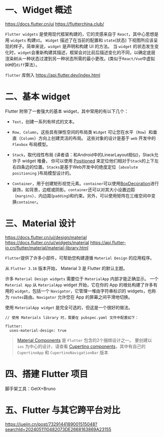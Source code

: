 # 一、Widget 概述

<https://docs.flutter.cn/ui>
<https://flutterchina.club/>


`Flutter widgets` 是使用现代框架构建的，它的灵感来自于 `React`，其中心思想是用 `widgets` 构建`UI`。
 `Widget` 描述了在当前的配置和 `state`(状态) 下视图所应该呈现的样子。简单来说，`widget` 是声明和构建 UI 的方法。 
当 `widget` 的状态发生变化时，`widget`会重新构建其描述，框架会对比前后描述变化的不同，以确定底层渲染树从一种状态过渡到另一种状态所需的最小更改。(类似于`React/Vue`中虚拟`DOM`的`diff`算法）。

`flutter` 库倒入 https://api.flutter.dev/index.html

# 二、基本 widget

Flutter 附带了一套强大的基本 widget，其中常用的有以下几个：

* `Text`，创建一系列有样式的文本。

* `Row, Column`，这些具有弹性空间的布局类 `Widget` 可让您在水平（`Row`）和垂直（`Column`）方向上创建灵活的布局。 这些对象的设计是基于 `web` 开发中的 `Flexbox` 布局模型。

* `Stack`，取代线性布局 (译者语：和Android中的LinearLayout相似)，Stack允许子 widget 堆叠， 你可以使用 [Positioned](https://api.flutter.dev/flutter/widgets/Positioned-class.html) 来定位他们相对于`Stack`的上下左右四条边的位置。`Stacks`是基于Web开发中的绝度定位（`absolute positioning` )布局模型设计的。

* `Container`，用于创建矩形视觉元素。`container`可以使用[BoxDecoration](https://api.flutter.dev/flutter/painting/BoxDecoration-class.html)进行装饰，如背景，边框或阴影。`container`还可以对其大小设置边距（`margins`）、内边距(`padding`)和约束。另外，可以使用矩阵在三维空间中变换`container`。


# 三、Material 设计

<https://docs.flutter.cn/ui/design/material>
<https://docs.flutter.cn/ui/widgets/material>
<https://api.flutter-io.cn/flutter/material/material-library.html>

`Flutter`提供了许多小部件，可帮助您构建遵循 `Material Design` 的应用程序。

从 `Flutter 3.16` 版本开始， Material 3 是 Flutter 的默认主题。

许多 `Material Design widgets` 需要位于 `MaterialApp` 内部才能正确显示。
一个 `Material App` 从 `MaterialApp` widget 开始，它在你的 App 的根处构建了许多有用的 `widget`，包括一个 `Navigator`，它管理一堆由字符串标识的 widgets，也称为 `routes`路由。`Navigator` 允许您在 App 的屏幕之间平滑地切换。

使用 `MaterialApp widget` 是完全可选的，但这是一个很好的做法。

```
// 使用 Materials library 时，需要在 pubspec.yaml 文件中配置如下：

flutter:
  uses-material-design: true
```


> [Material Components](https://docs.flutter.cn/ui/widgets/material) 是 `Flutter` 包含的2个捆绑设计之一。
> 要创建以 `ios` 为中心的设计，请查看 [Cupertino components](https://docs.flutter.cn/ui/widgets/cupertino)，其中有自己的 `CupertinoApp` 和 `CupertinoNavigationBar` 版本


# 四、搭建 Flutter 项目

脚手架工具：GetX+Bruno



# 五、Flutter 与其它跨平台对比
https://juejin.cn/post/7329144189001515048?searchId=2024051110482073DE2668163869A23155